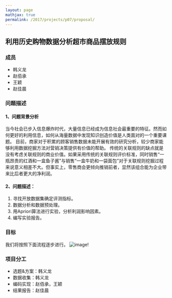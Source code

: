 ```yaml
---
layout: page
mathjax: true
permalink: /2017/projects/p07/proposal/
---
```


## 利用历史购物数据分析超市商品摆放规则

### 成员

* 韩义龙
* 赵佰承
* 王颖
* 赵佳晨



### 问题描述

#### 1、问题背景分析

当今社会已步入信息爆炸时代，大量信息已经成为信息社会最重要的特征。然而如何更好的利用信息，如何从海量数据中发现知识创造价值是人类面对的一个重要课题。
目前，商家对于积累的顾客销售数据未能开展有效的研究分析，较少商家能够利用数据挖掘方法对营销决策提供有价值的帮助。
传统的关联规则的缺点就是没有考虑关联规则的商业价值。如果采用传统的关联规则评价标准，同时销售“一瓶昂贵的红酒和一盒鱼子酱”与销售“一盒牛奶和一袋面包”对于关联规则挖掘过程来说意义相差不大。但事实上，零售商会更倾向推销前者，显然该组合能为企业带来比后者更大的净利润。


#### 2、问题描述：

1. 寻找开放数据集确定评测指标。
2. 数据分析和数据预处理。
3. 用Apriori算法进行实验，分析利润影响因素。
4. 编写实验报告。

### 目标
我们将按照下面流程逐步进行。
![image](http://oizfb4puj.bkt.clouddn.com/11.png)!

### 项目分工

* 选题&方案：韩义龙
* 数据收集：韩义龙
* 编码实现：赵佰承，王颖
* 结果报告：赵佳晨

[1]: http://www.cnblogs.com/90zeng/p/apriori.html
[2]: http://blog.csdn.net/lizhengnanhua/article/details/9061887
[3]: http://blog.csdn.net/liema2000/article/details/6118423/
